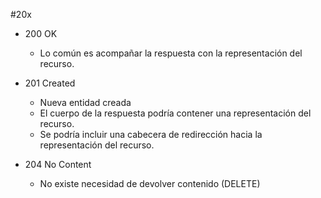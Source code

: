 #20x


* 200 OK
    * Lo común es acompañar la respuesta con la representación del recurso.

* 201 Created
    * Nueva entidad creada
    * El cuerpo de la respuesta podría contener una representación del recurso.
    * Se podría incluir una cabecera de redirección hacia la representación del recurso.

* 204 No Content
    * No existe necesidad de devolver contenido (DELETE)
